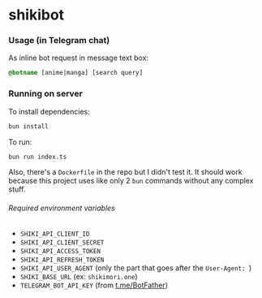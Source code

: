 # shikibot

### Usage (in Telegram chat)
As inline bot request in message text box:
```css
@botname [anime|manga] [search query]
```

### Running on server
To install dependencies:
```bash
bun install
```
To run:
```bash
bun run index.ts
```
Also, there's a `Dockerfile` in the repo but I didn't test it. It should work because this project uses like only 2 `bun` commands without any complex stuff.

###### Required environment variables
- `SHIKI_API_CLIENT_ID`
- `SHIKI_API_CLIENT_SECRET`
- `SHIKI_API_ACCESS_TOKEN`
- `SHIKI_API_REFRESH_TOKEN`
- `SHIKI_API_USER_AGENT` (only the part that goes after the `User-Agent: `)
- `SHIKI_BASE_URL` (ex: `shikimori.one`)
- `TELEGRAM_BOT_API_KEY` (from [t.me/BotFather](https://t.me/BotFather))
